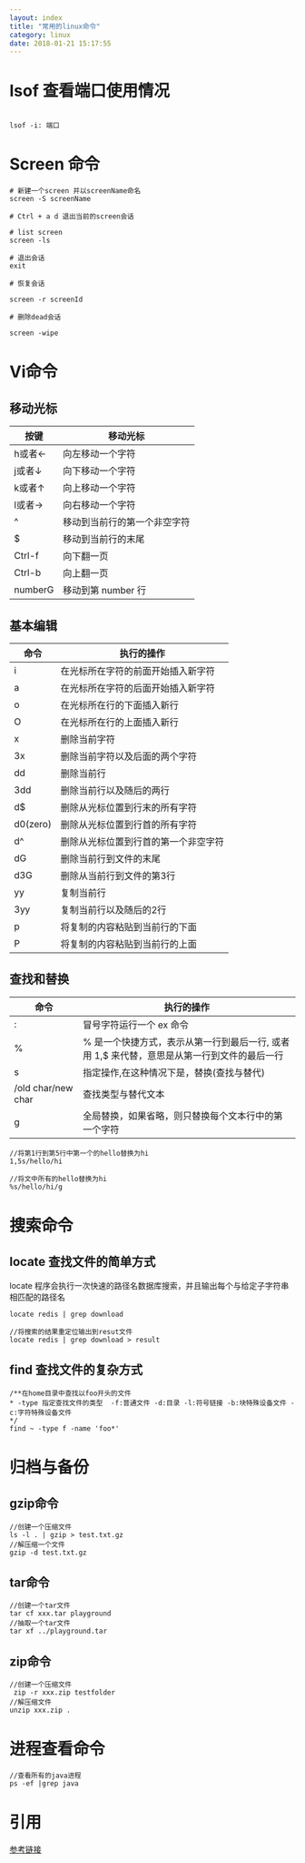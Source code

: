 ```yaml
---
layout: index
title: "常用的linux命令"
category: linux
date: 2018-01-21 15:17:55
---
```


# lsof  查看端口使用情况

```shell

lsof -i: 端口

```

# Screen 命令

```shell
# 新建一个screen 并以screenName命名 
screen -S screenName

# Ctrl + a d 退出当前的screen会话

# list screen
screen -ls

# 退出会话
exit

# 恢复会话

screen -r screenId

# 删除dead会话

screen -wipe

```


# Vi命令
## 移动光标  

按键 | 移动光标
---|---
h或者← | 向左移动一个字符 
j或者↓ | 向下移动一个字符 
k或者↑ | 向上移动一个字符
l或者→ | 向右移动一个字符
^|移动到当前行的第一个非空字符
$|移动到当前行的末尾
Ctrl-f|向下翻一页
Ctrl-b|向上翻一页
numberG|移动到第 number 行

## 基本编辑

命令|执行的操作
---|---
i|在光标所在字符的前面开始插入新字符
a|在光标所在字符的后面开始插入新字符
o|在光标所在行的下面插入新行
O|在光标所在行的上面插入新行
x|删除当前字符
3x|删除当前字符以及后面的两个字符
dd|删除当前行
3dd|删除当前行以及随后的两行
d$|删除从光标位置到行末的所有字符
d0(zero)|删除从光标位置到行首的所有字符
d^|删除从光标位置到行首的第一个非空字符
dG|删除当前行到文件的末尾
d3G|删除从当前行到文件的第3行
yy|复制当前行
3yy|复制当前行以及随后的2行
p|将复制的内容粘贴到当前行的下面
P|将复制的内容粘贴到当前行的上面

## 查找和替换

命令|执行的操作
---|---
:|冒号字符运行一个 ex 命令
%|% 是一个快捷方式，表示从第一行到最后一行, 或者用 1,$ 来代替，意思是从第一行到文件的最后一行
s|指定操作,在这种情况下是，替换(查找与替代)
/old char/new char|查找类型与替代文本
g|全局替换，如果省略，则只替换每个文本行中的第一个字符


```shell
//将第1行到第5行中第一个的hello替换为hi
1,5s/hello/hi

//将文中所有的hello替换为hi
%s/hello/hi/g
```


# 搜索命令
## locate 查找文件的简单方式
locate 程序会执行一次快速的路径名数据库搜索，并且输出每个与给定子字符串相匹配的路径名
```shell
locate redis | grep download

//将搜索的结果重定位输出到resut文件
locate redis | grep download > result
```

## find 查找文件的复杂方式
```shell
/**在home目录中查找以foo开头的文件
* -type 指定查找文件的类型  -f:普通文件 -d:目录 -l:符号链接 -b:块特殊设备文件 -c:字符特殊设备文件
*/
find ~ -type f -name 'foo*'
```


# 归档与备份

## gzip命令

```shell
//创建一个压缩文件
ls -l . | gzip > test.txt.gz
//解压缩一个文件
gzip -d test.txt.gz
```

## tar命令
```shell
//创建一个tar文件
tar cf xxx.tar playground
//抽取一个tar文件
tar xf ../playground.tar
```

## zip命令
```shell
//创建一个压缩文件
 zip -r xxx.zip testfolder
//解压缩文件
unzip xxx.zip .
```

# 进程查看命令
```shell
//查看所有的java进程
ps -ef |grep java
```

# 引用
[参考链接](http://billie66.github.io/TLCL/book)
